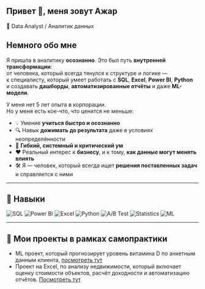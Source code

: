 ## Привет 👋, меня зовут Ажар

🎯 Data Analyst / Аналитик данных

## Немного обо мне 

Я пришла в аналитику **осознанно**. Это был путь **внутренней трансформации**:  
от человека, который всегда тянулся к структуре и логике —  
к специалисту, который умеет работать с **SQL**, **Excel**, **Power BI**, **Python**  
и создавать **дашборды**, **автоматизированные отчёты** и даже **ML-модели**.

У меня нет 5 лет опыта в корпорации.  
Но у меня есть кое-что, что ценится не меньше:

- 💡 Умение **учиться быстро и осознанно**
- 🔍 Навык **дожимать до результата** даже в условиях неопределённости
- 🧠 **Гибкий, системный и критический ум**
- ❤️ Реальный интерес к **бизнесу**, и к тому, **как данные могут менять влиять**
- 🛠 Я — человек, который всегда ищет **решения поставленных задач** и справляется с ними
---

## 🧠 Навыки

![SQL](https://img.shields.io/badge/SQL-blue?logo=sql)
![Power BI](https://img.shields.io/badge/Power_BI-yellow?logo=powerbi)
![Excel](https://img.shields.io/badge/Excel-green?logo=microsoft-excel)
![Python](https://img.shields.io/badge/Python-blue?logo=python)
![A/B Test](https://img.shields.io/badge/A/B_Test-grey?logo=statics)
![Statistics](https://img.shields.io/badge/Statistics-orange?logo=statics)
![ML](https://img.shields.io/badge/ML-fuchsia?logo=ml)

---

## 📘 Мои проекты в рамках самопрактики
- ML проект, который прогнозирует уровень витамина D по анкетным данным клиента, [посмотреть тут](https://github.com/azhar011090/Vitamin-D-ML.git)
- Проект на Excel, по анализу недвижимости, который включает оценку стоимости объектов, расчёт доходности и автоматизацию отчётов. [Посмотреть тут](https://github.com/azhar011090/property_excel)
